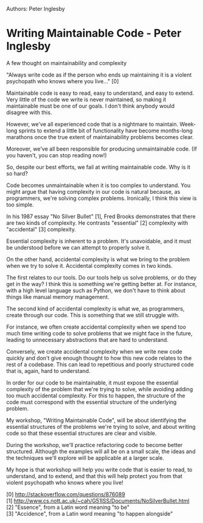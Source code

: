 Authors: Peter Inglesby

# Writing Maintainable Code - Peter Inglesby


A few thought on maintainability and complexity

"Always write code as if the person who ends up maintaining it is a violent psychopath who knows where you live..." [0]

Maintainable code is easy to read, easy to understand, and easy to extend. Very little of the code we write is never maintained, so making it maintainable must be one of our goals.  I don't think anybody would disagree with this.

However, we've all experienced code that is a nightmare to maintain.  Week-long sprints to extend a little bit of functionality have become months-long marathons once the true extent of maintainability problems becomes clear.

Moreover, we've all been responsible for producing unmaintainable code.  (If you haven't, you can stop reading now!)

So, despite our best efforts, we fail at writing maintainable code.  Why is it so hard?

Code becomes unmaintainable when it is too complex to understand.  You might argue that having complexity in our code is natural because, as programmers, we're solving complex problems.  Ironically, I think this view is too simple.

In his 1987 essay "No Silver Bullet" [1], Fred Brooks demonstrates that there are two kinds of complexity.  He contrasts "essential" [2] complexity with "accidental" [3] complexity.

Essential complexity is inherent to a problem.  It's unavoidable, and it must be understood before we can attempt to properly solve it.

On the other hand, accidental complexity is what we bring to the problem when we try to solve it.  Accidental complexity comes in two kinds.

The first relates to our tools.  Do our tools help us solve problems, or do they get in the way?  I think this is something we're getting better at.  For instance, with a high level language such as Python, we don't have to think about things like manual memory management.

The second kind of accidental complexity is what we, as programmers, create through our code.  This is something that we still struggle with.

For instance, we often create accidental complexity when we spend too much time writing code to solve problems that we might face in the future, leading to unnecessary abstractions that are hard to understand.

Conversely, we create accidental complexity when we write new code quickly and don't give enough thought to how this new code relates to the rest of a codebase.  This can lead to repetitious and poorly structured code that is, again, hard to understand.

In order for our code to be maintainable, it must expose the essential complexity of the problem that we're trying to solve, while avoiding adding too much accidental complexity.  For this to happen, the structure of the code must correspond with the essential structure of the underlying problem.

My workshop, "Writing Maintainable Code", will be about identifying the essential structures of the problems we're trying to solve, and about writing code so that these essential structures are clear and visible.

During the workshop, we'll practice refactoring code to become better structured.  Although the examples will all be on a small scale, the ideas and the techniques we'll explore will be applicable at a larger scale.

My hope is that workshop will help you write code that is easier to read, to understand, and to extend, and that this will help protect you from that violent psychopath who knows where you live!

[0] http://stackoverflow.com/questions/876089  
[1] http://www.cs.nott.ac.uk/~cah/G51ISS/Documents/NoSilverBullet.html  
[2] "Essence", from a Latin word meaning "to be"  
[3] "Accidence", from a Latin word meaning "to happen alongside"  
